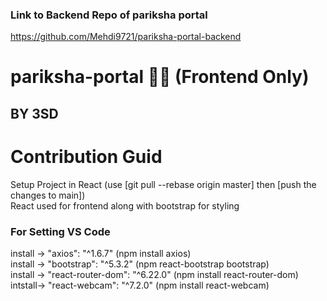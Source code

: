 ### Link to Backend Repo of pariksha portal
https://github.com/Mehdi9721/pariksha-portal-backend

# pariksha-portal 👔✨ (Frontend Only)
## BY 3SD

# Contribution Guid
Setup Project in React (use [git pull --rebase origin master] then [push the changes to main]) <br>
React used for frontend along with bootstrap for styling <br>
### For Setting VS Code
install -> "axios": "^1.6.7" (npm install axios) <br>
install -> "bootstrap": "^5.3.2" (npm react-bootstrap bootstrap) <br>
install -> "react-router-dom": "^6.22.0"  (npm install react-router-dom) <br>
intstall-> "react-webcam": "^7.2.0" (npm install react-webcam)<br>
